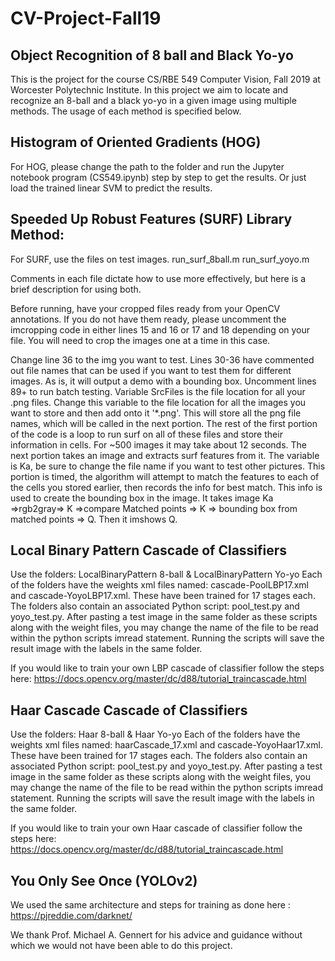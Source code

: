 # CV-Project-Fall19
## Object Recognition of 8 ball and Black Yo-yo

This is the project for the course CS/RBE 549 Computer Vision, Fall 2019 at Worcester Polytechnic Institute.
In this project we aim to locate and recognize an 8-ball and a black yo-yo in a given image using multiple methods.
The usage of each method is specified below.

## Histogram of Oriented Gradients (HOG)
For HOG, please change the path to the folder and run the Jupyter notebook program (CS549.ipynb) step by step to get the results. Or just load the trained linear SVM to predict the results. 

## Speeded Up Robust Features (SURF) Library Method:
For SURF, use the files on test images.
  run_surf_8ball.m
  run_surf_yoyo.m

Comments in each file dictate how to use more effectively, but here is a brief description for using both.

Before running, have your cropped files ready from your OpenCV annotations. If you do not have them ready, please uncomment the imcropping code in either lines 15 and 16 or 17 and 18 depending on your file. You will need to crop the images one at a time in this case. 

Change line 36 to the img you want to test. Lines 30-36 have commented out file names that can be used if you want to test them for different images. As is, it will output a demo with a bounding box. Uncomment lines 89+ to run batch testing. Variable SrcFiles is the file location for all your .png files. Change this variable to the file location for all the images you want to store and then add onto it '\*.png'. This will store all the png file names, which will be called in the next portion. The rest of the first portion of the code is a loop to run surf on all of these files and store their information in cells. For ~500 images it may take about 12 seconds. The next portion takes an image and extracts surf features from it. The variable is Ka, be sure to change the file name if you want to test other pictures. This portion is timed, the algorithm will attempt to match the features to each of the cells you stored earlier, then records the info for best match. This info is used to create the bounding box in the image. It takes image Ka =>rgb2gray=> K =>compare Matched points => K => bounding box from matched points => Q. Then it imshows Q.

## Local Binary Pattern Cascade of Classifiers
Use the folders:
LocalBinaryPattern 8-ball &
LocalBinaryPattern Yo-yo
Each of the folders have the weights xml files named: cascade-PoolLBP17.xml and cascade-YoyoLBP17.xml. These have been trained for 17 stages each. The folders also contain an associated Python script: pool_test.py and yoyo_test.py.
After pasting a test image in the same folder as these scripts along with the weight files, you may change the name of the file to be read within the python scripts imread statement. Running the scripts will save the result image with the labels in the same folder.

If you would like to train your own LBP cascade of classifier follow the steps here: https://docs.opencv.org/master/dc/d88/tutorial_traincascade.html

## Haar Cascade Cascade of Classifiers
Use the folders:
Haar 8-ball &
Haar Yo-yo
Each of the folders have the weights xml files named: haarCascade_17.xml and cascade-YoyoHaar17.xml. These have been trained for 17 stages each. The folders also contain an associated Python script: pool_test.py and yoyo_test.py.
After pasting a test image in the same folder as these scripts along with the weight files, you may change the name of the file to be read within the python scripts imread statement. Running the scripts will save the result image with the labels in the same folder.

If you would like to train your own Haar cascade of classifier follow the steps here: https://docs.opencv.org/master/dc/d88/tutorial_traincascade.html

## You Only See Once (YOLOv2)
We used the same architecture and steps for training as done here : https://pjreddie.com/darknet/ 

We thank Prof. Michael A. Gennert for his advice and guidance without which we would not have been able to do this project.



